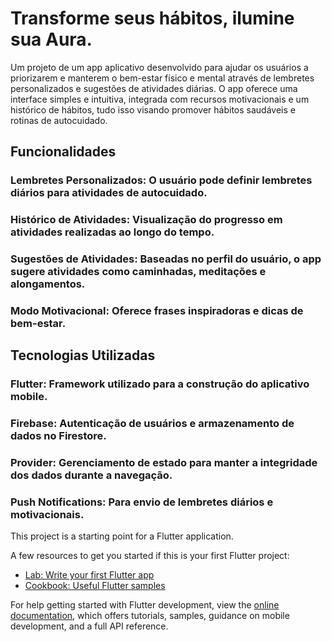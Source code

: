 # Transforme seus hábitos, ilumine sua Aura.

Um projeto de um app aplicativo desenvolvido para ajudar os usuários a priorizarem e manterem o bem-estar físico e mental através de lembretes personalizados e sugestões de atividades diárias. O app oferece uma interface simples e intuitiva, integrada com recursos motivacionais e um histórico de hábitos, tudo isso visando promover hábitos saudáveis e rotinas de autocuidado.

## Funcionalidades
### Lembretes Personalizados: O usuário pode definir lembretes diários para atividades de autocuidado.
### Histórico de Atividades: Visualização do progresso em atividades realizadas ao longo do tempo.
### Sugestões de Atividades: Baseadas no perfil do usuário, o app sugere atividades como caminhadas, meditações e alongamentos.
### Modo Motivacional: Oferece frases inspiradoras e dicas de bem-estar.


## Tecnologias Utilizadas
### Flutter: Framework utilizado para a construção do aplicativo mobile.
### Firebase: Autenticação de usuários e armazenamento de dados no Firestore.
### Provider: Gerenciamento de estado para manter a integridade dos dados durante a navegação.
### Push Notifications: Para envio de lembretes diários e motivacionais.


This project is a starting point for a Flutter application.

A few resources to get you started if this is your first Flutter project:

- [Lab: Write your first Flutter app](https://docs.flutter.dev/get-started/codelab)
- [Cookbook: Useful Flutter samples](https://docs.flutter.dev/cookbook)

For help getting started with Flutter development, view the
[online documentation](https://docs.flutter.dev/), which offers tutorials,
samples, guidance on mobile development, and a full API reference.
